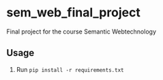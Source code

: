 # sem_web_final_project
Final project for the course Semantic Webtechnology

## Usage
1. Run `pip install -r requirements.txt`


